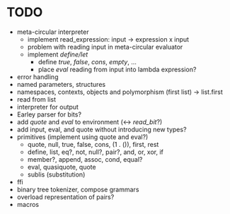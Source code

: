 TODO
====

* meta-circular interpreter
    * implement read_expression: input -> expression x input
    * problem with reading input in meta-circular evaluator
    * implement *define/let*
        * define *true*, *false*, *cons*, *empty*, ...
        * place *eval* reading from input into lambda expression?
* error handling
* named parameters, structures
* namespaces, contexts, objects and polymorphism
  (first list) -> list.first
* read from list
* interpreter for output
* Earley parser for bits?
* add *quote* and *eval* to environment (<-> *read\_bit*?)
* add input, eval, and quote without introducing new types?
* primitives (implement using quote and eval?)
    * quote, null, true, false, cons, (1 . ()), first, rest
    * define, list, eq?, not, null?, pair?, and, or, xor, if
    * member?, append, assoc, cond, equal?
    * eval, quasiquote, quote
    * sublis (substitution)
* ffi
* binary tree tokenizer, compose grammars
* overload representation of pairs?
* macros
